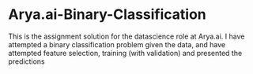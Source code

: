 # Arya.ai-Binary-Classification
This is the assignment solution for the datascience role at Arya.ai. I have attempted a binary classification problem given the data, and have attempted feature selection, training (with validation) and presented the predictions
